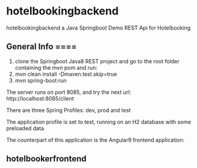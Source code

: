 # hotelbookingbackend
hotelbookingbackend a Java Springboot Demo REST Api for Hotelbooking

## General Info ====

  1) clone the Springboot Java8 REST project and go to the root folder containing the mvn pom and run:
  2) mvn clean install -Dmaven.test.skip=true
  3) mvn spring-boot:run

  The server runs on port 8085, and try the next url: http://localhost:8085/client
  
  There are three Spring Profiles: dev, prod and test
  
  The application profile is set to test, running on an H2 database with some preloaded data

The counterpart of this application is the Angular9 frontend application:

## hotelbookerfrontend

  
 
